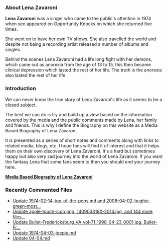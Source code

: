 ### About Lena Zavaroni

<p><strong>Lena Zavaroni</strong> was a singer who came to the public's attention in 1974 when see appeared on Opportunity Knocks on which she returned five times.</p>

<p>She went on to have her own TV shows. She also travelled the world and despite not being a recording artist released a number of albums and singles.</p>

<p>Behind the scenes Lena Zavaroni had a life long fight with her demons, which came out as anorexia from the age of 13 to 15, this then became clinical depression which lasted the rest of her life. The truth is the anorexia also lasted the rest of her life.</p>

### Introduction

<p>We can never know the true story of Lena Zavaroni's life as it seems to be a closed subject.</p>

<p>The best we can do is try and build up a view based on the information covered by the media and the public comments made by Lena, her family and friends. This is why I define the Biography on this website as a Media Based Biography of Lena Zavaroni.</p>

<p>It is presented as a series of short notes and comments along with links to related media, blogs, etc. I hope fans will find it of interest and that it helps them on their own discovery of Lena Zavaroni. It's a hard but sometimes happy but also very sad journey into the world of Lena Zavaroni. If you want the fantasy Lena that some fans seem to then you should end your journey here.</p>

<a href="https://fanzoflenazavaroni.github.io/biography/lena-zavaroni/"><strong>Media Based Biography of Lena Zavaroni</strong></a>

### Recently Commented Files

<!-- BLOG-POST-LIST:START -->
- [Update 1974-02-14-top-of-the-pops.md and 2008-04-02-hughie-green-most…](https://github.com/FanzOfLenaZavaroni/fanzoflenazavaroni.github.io/commit/db017ea4c7be1df0f03d3233afc1858363ad7505)
- [Update apple-touch-icon.png, 140903318X-2014.jpg, and 144 more files...](https://github.com/FanzOfLenaZavaroni/fanzoflenazavaroni.github.io/commit/f962373b59aa7e63e05b5725e3b4a04f7f1fd7a7)
- [Update Bullet-Fredericksburg_VA_vol-71_1998-04-23_0001.jpg, Bullet-Fr…](https://github.com/FanzOfLenaZavaroni/fanzoflenazavaroni.github.io/commit/d4a1f1e328fe3a4a5652e6504a592ac27599620e)
- [Update 1974-04-03-joepie.md](https://github.com/FanzOfLenaZavaroni/fanzoflenazavaroni.github.io/commit/46210506949c35f3f71061591acd3718697b6f7a)
- [Update 04-04.md](https://github.com/FanzOfLenaZavaroni/fanzoflenazavaroni.github.io/commit/c7320702537d36c19ffe8578b0a1806c7e6d8533)
<!-- BLOG-POST-LIST:END -->
